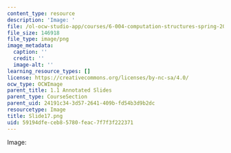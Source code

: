 ```yaml
---
content_type: resource
description: 'Image: '
file: /ol-ocw-studio-app/courses/6-004-computation-structures-spring-2017/59194dfeceb85780feac7f7f3f222371_Slide17.png
file_size: 146918
file_type: image/png
image_metadata:
  caption: ''
  credit: ''
  image-alt: ''
learning_resource_types: []
license: https://creativecommons.org/licenses/by-nc-sa/4.0/
ocw_type: OCWImage
parent_title: 1.1 Annotated Slides
parent_type: CourseSection
parent_uid: 24191c34-3d57-2641-409b-fd54b3d9b2dc
resourcetype: Image
title: Slide17.png
uid: 59194dfe-ceb8-5780-feac-7f7f3f222371
---
```

Image: 